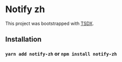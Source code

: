 # Notify zh

This project was bootstrapped with [TSDX](https://github.com/jaredpalmer/tsdx).

## Installation



### `yarn add notify-zh` or `npm install notify-zh`


